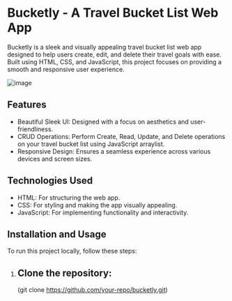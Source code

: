 # Bucketly - A Travel Bucket List Web App
Bucketly is a sleek and visually appealing travel bucket list web app designed to help users create, edit, and delete their travel goals with ease. Built using HTML, CSS, and JavaScript, this project focuses on providing a smooth and responsive user experience.

![image](https://github.com/user-attachments/assets/d603a9a6-65cd-42e0-b822-e35210c53fe3)


## Features
* Beautiful Sleek UI: Designed with a focus on aesthetics and user-friendliness.
* CRUD Operations: Perform Create, Read, Update, and Delete operations on your travel bucket list using JavaScript arraylist.
* Responsive Design: Ensures a seamless experience across various devices and screen sizes.


## Technologies Used
* HTML: For structuring the web app.
* CSS: For styling and making the app visually appealing.
* JavaScript: For implementing functionality and interactivity.


## Installation and Usage
To run this project locally, follow these steps:
1) ## Clone the repository:
   (git clone https://github.com/your-repo/bucketly.git)
